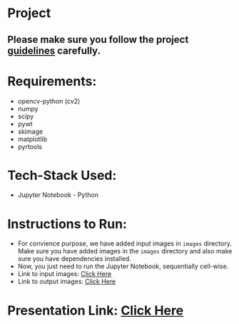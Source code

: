 # Project

## Please make sure you follow the project [guidelines](./guidelines.md) carefully.

# Requirements:

- opencv-python (cv2)
- numpy
- scipy
- pywt
- skimage
- matplotlib
- pyrtools

# Tech-Stack Used:

- Jupyter Notebook - Python

# Instructions to Run:

- For convience purpose, we have added input images in `images` directory. Make sure you have added images in the `images` directory and also make sure you have dependencies installed.
- Now, you just need to run the Jupyter Notebook, sequentially cell-wise.
- Link to input images: [Click Here](https://drive.google.com/drive/folders/1AWr_izXatE6vYd_ncW4vtUc3wheK9TFc?usp=sharing)
- Link to output images: [Click Here](https://drive.google.com/drive/folders/1FeR3zct00R28RKQZM2r2KL8ZNu9A33hv?usp=sharing)

# Presentation Link: [Click Here](https://docs.google.com/presentation/d/12b-_3K53spF0FvHrQXreuYrUPvBDCgE4q5S6D7cBZlM/edit?usp=sharing)
